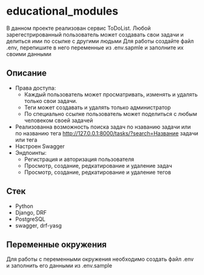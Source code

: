 # educational_modules
В данном проекте реализован сервис ToDoList. 
Любой зарегестрированный пользователь может создавать свои задачи и делиться ими по ссылке с другими людьми
Для работы создайте файл .env, перепишите в него переменные из .env.sapmle и заполните их своими данными

## Описание
* Права доступа:
    * Каждый пользователь может просматривать, изменять и удалять только свои задачи.
    * Теги может создавать и удалять только администратор
    * По специально ссылке пользователь может поделиться с любым человеком своей задачей
* Реализованна возможность поиска задач по нзаванию задачи или по названию тега http://127.0.0.1:8000/tasks/?search=Название задачи или тега
* Настроен Swagger
* Эндпоинты:
  * Регистрация и авторизация пользователя
  * Просмотр, создание, редкатирование и удаление задач
  * Просмотр, создание, редкатирование и удаление тегов
## Стек
* Python
* Django, DRF
* PostgreSQL
* swagger, drf-yasg

## Переменные окружения
Для работы с переменными окружения необходимо создать файл .env и заполнить его данными из .env.sample

